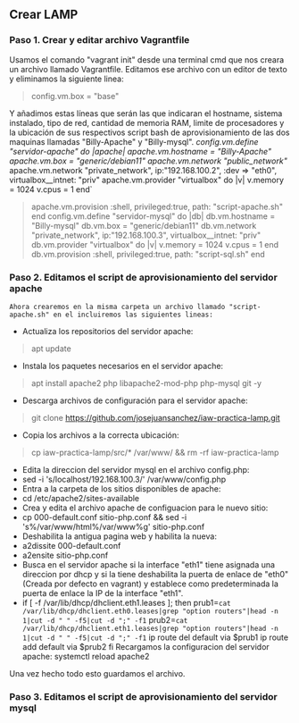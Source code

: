 ## Crear LAMP
### Paso 1. Crear y editar archivo Vagrantfile
Usamos el comando "vagrant init" desde una terminal cmd que nos creara un archivo llamado Vagrantfile.
Editamos ese archivo con un editor de texto y eliminamos la siguiente linea:
> config.vm.box = "base"

Y añadimos estas líneas que serán las que indicaran el hostname, sistema instalado, tipo de red, cantidad de memoria RAM, limite de procesadores y la ubicación de sus respectivos script bash de aprovisionamiento de las dos maquinas llamadas "Billy-Apache" y "Billy-mysql".
*config.vm.define "servidor-apache" do |apache|* 
*apache.vm.hostname = "Billy-Apache"* 
*apache.vm.box = "generic/debian11"*
*apache.vm.network "public_network"*
 apache.vm.network "private_network", ip:"192.168.100.2", :dev => "eth0",
 virtualbox__intnet: "priv"
 apache.vm.provider "virtualbox" do |v|
 v.memory = 1024
 v.cpus = 1
 end`
> apache.vm.provision :shell, privileged:true, path: "script-apache.sh"
> end
> config.vm.define "servidor-mysql" do |db|
> db.vm.hostname = "Billy-mysql"
> db.vm.box = "generic/debian11"
> db.vm.network "private_network", ip:"192.168.100.3", 
> virtualbox__intnet: "priv"
> db.vm.provider "virtualbox" do |v|
> v.memory = 1024
> v.cpus = 1
> end
> db.vm.provision :shell, privileged:true, path: "script-sql.sh"
> end

### Paso 2. Editamos el script de aprovisionamiento del servidor apache
	Ahora crearemos en la misma carpeta un archivo llamado "script-apache.sh" en el incluiremos las siguientes lineas:
- Actualiza los repositorios del servidor apache:
 >  apt update
- Instala los paquetes necesarios en el servidor apache:
> apt install apache2 php libapache2-mod-php php-mysql git -y
- Descarga archivos de configuración para el servidor apache:
> git clone https://github.com/josejuansanchez/iaw-practica-lamp.git
- Copia los archivos a la correcta ubicación:
> cp iaw-practica-lamp/src/* /var/www/ && rm -rf iaw-practica-lamp
- Edita la direccion del servidor mysql en el archivo config.php:
- sed -i 's/localhost/192.168.100.3/' /var/www/config.php
- Entra a la carpeta de los sitios disponibles de apache:
- cd /etc/apache2/sites-available
- Crea y edita el archivo apache de configuacion para le nuevo sitio:
- cp 000-default.conf sitio-php.conf && sed -i 's%/var/www/html%/var/www%g' sitio-php.conf
- Deshabilita la antigua pagina web y habilita la nueva:
- a2dissite 000-default.conf
- a2ensite sitio-php.conf
- Busca en el servidor apache si la interface "eth1" tiene asignada una direccion por dhcp y si la tiene deshabilita la puerta de enlace de "eth0" (Creada por defecto en vagrant) y establece como predeterminada la puerta de enlace la IP de la interface "eth1".
- if [ -f /var/lib/dhcp/dhclient.eth1.leases ]; then
prub1=`cat /var/lib/dhcp/dhclient.eth0.leases|grep "option routers"|head -n 1|cut -d " " -f5|cut -d ";" -f1`
prub2=`cat /var/lib/dhcp/dhclient.eth1.leases|grep "option routers"|head -n 1|cut -d " " -f5|cut -d ";" -f1`
ip route del default via $prub1
ip route add default via $prub2
fi
Recargamos la configuracion del servidor apache:
systemctl reload apache2

Una vez hecho todo esto guardamos el archivo.

### Paso 3.  Editamos el script de aprovisionamiento del servidor mysql
